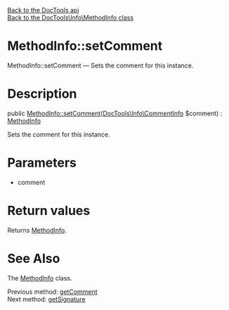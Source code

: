 [Back to the DocTools api](https://github.com/lingtalfi/DocTools/blob/master/doc/api/DocTools.md)<br>
[Back to the DocTools\Info\MethodInfo class](https://github.com/lingtalfi/DocTools/blob/master/doc/api/DocTools/Info/MethodInfo.md)


MethodInfo::setComment
================



MethodInfo::setComment — Sets the comment for this instance.




Description
================


public [MethodInfo::setComment](https://github.com/lingtalfi/DocTools/blob/master/doc/api/DocTools/Info/MethodInfo/setComment.md)([DocTools\Info\CommentInfo](https://github.com/lingtalfi/DocTools/blob/master/doc/api/DocTools/Info/CommentInfo.md) $comment) : [MethodInfo](https://github.com/lingtalfi/DocTools/blob/master/doc/api/DocTools/Info/MethodInfo.md)




Sets the comment for this instance.




Parameters
================


- comment

    


Return values
================

Returns [MethodInfo](https://github.com/lingtalfi/DocTools/blob/master/doc/api/DocTools/Info/MethodInfo.md).







See Also
================

The [MethodInfo](https://github.com/lingtalfi/DocTools/blob/master/doc/api/DocTools/Info/MethodInfo.md) class.

Previous method: [getComment](https://github.com/lingtalfi/DocTools/blob/master/doc/api/DocTools/Info/MethodInfo/getComment.md)<br>Next method: [getSignature](https://github.com/lingtalfi/DocTools/blob/master/doc/api/DocTools/Info/MethodInfo/getSignature.md)<br>

